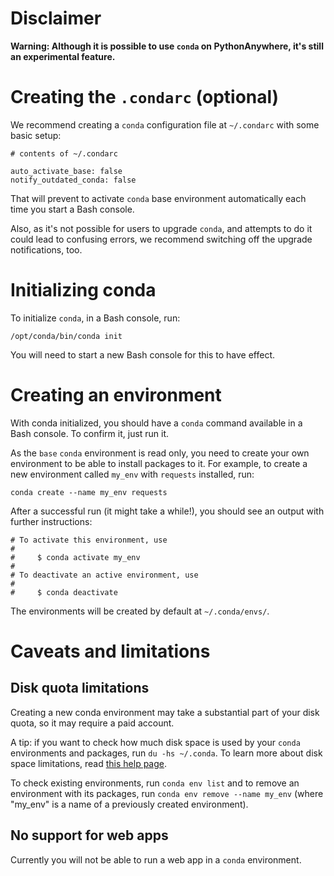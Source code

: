 <!--
.. title: Conda
.. slug: conda
.. date: 2022-10-06 01:35:28 UTC+01:00
.. tags:
.. category:
.. link:
.. description:
.. type: text
-->

# Disclaimer

**Warning: Although it is possible to use `conda` on PythonAnywhere, it's still
an experimental feature.**


# Creating the `.condarc` (optional)

We recommend creating a `conda` configuration file at `~/.condarc` with some
basic setup:

```
# contents of ~/.condarc

auto_activate_base: false
notify_outdated_conda: false
```

That will prevent to activate `conda` base environment automatically each time
you start a Bash console.

Also, as it's not possible for users to upgrade `conda`, and attempts to do it
could lead to confusing errors, we recommend switching off the upgrade
notifications, too.


# Initializing conda

To initialize `conda`, in a Bash console, run:

```
/opt/conda/bin/conda init
```

You will need to start a new Bash console for this to have effect.


# Creating an environment

With conda initialized, you should have a `conda` command available in a Bash
console.  To confirm it, just run it.

As the `base` `conda` environment is read only, you need to create your own
environment to be able to install packages to it.  For example, to create a new
environment called `my_env` with `requests` installed, run:

```
conda create --name my_env requests
```

After a successful run (it might take a while!), you should see an output with
further instructions:

```
# To activate this environment, use
#
#     $ conda activate my_env
#
# To deactivate an active environment, use
#
#     $ conda deactivate
```

The environments will be created by default at `~/.conda/envs/`.


# Caveats and limitations

## Disk quota limitations

Creating a new conda environment may take a substantial part of your disk quota,
so it may require a paid account.

A tip: if you want to check how much disk space is used by your `conda`
environments and packages, run `du -hs ~/.conda`.  To learn more about disk
space limitations, read [this help page](/pages/DiskQuota).

To check existing environments, run `conda env list` and to remove an
environment with its packages, run `conda env remove --name my_env` (where
"my_env" is a name of a previously created environment).

## No support for web apps

Currently you will not be able to run a web app in a `conda` environment.
